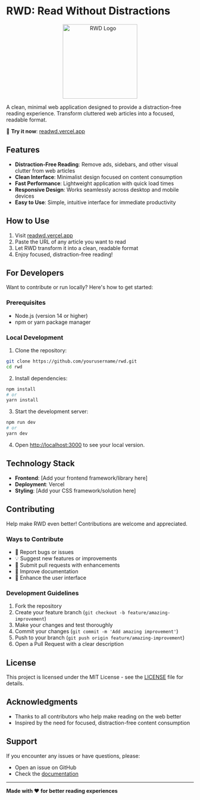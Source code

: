 # RWD: Read Without Distractions

<div align="center">
  <img src="logo.png" alt="RWD Logo" width="200"/>
</div>

A clean, minimal web application designed to provide a distraction-free reading experience. Transform cluttered web articles into a focused, readable format.

🚀 **Try it now**: [readwd.vercel.app](https://readwd.vercel.app)

## Features

- **Distraction-Free Reading**: Remove ads, sidebars, and other visual clutter from web articles
- **Clean Interface**: Minimalist design focused on content consumption
- **Fast Performance**: Lightweight application with quick load times
- **Responsive Design**: Works seamlessly across desktop and mobile devices
- **Easy to Use**: Simple, intuitive interface for immediate productivity

## How to Use

1. Visit [readwd.vercel.app](https://readwd.vercel.app)
2. Paste the URL of any article you want to read
3. Let RWD transform it into a clean, readable format
4. Enjoy focused, distraction-free reading!

## For Developers

Want to contribute or run locally? Here's how to get started:

### Prerequisites

- Node.js (version 14 or higher)
- npm or yarn package manager

### Local Development

1. Clone the repository:
```bash
git clone https://github.com/yourusername/rwd.git
cd rwd
```

2. Install dependencies:
```bash
npm install
# or
yarn install
```

3. Start the development server:
```bash
npm run dev
# or
yarn dev
```

4. Open [http://localhost:3000](http://localhost:3000) to see your local version.

## Technology Stack

- **Frontend**: [Add your frontend framework/library here]
- **Deployment**: Vercel
- **Styling**: [Add your CSS framework/solution here]

## Contributing

Help make RWD even better! Contributions are welcome and appreciated.

### Ways to Contribute

- 🐛 Report bugs or issues
- 💡 Suggest new features or improvements  
- 🔧 Submit pull requests with enhancements
- 📖 Improve documentation
- 🎨 Enhance the user interface

### Development Guidelines

1. Fork the repository
2. Create your feature branch (`git checkout -b feature/amazing-improvement`)
3. Make your changes and test thoroughly
4. Commit your changes (`git commit -m 'Add amazing improvement'`)
5. Push to your branch (`git push origin feature/amazing-improvement`)
6. Open a Pull Request with a clear description

## License

This project is licensed under the MIT License - see the [LICENSE](LICENSE) file for details.

## Acknowledgments

- Thanks to all contributors who help make reading on the web better
- Inspired by the need for focused, distraction-free content consumption

## Support

If you encounter any issues or have questions, please:
- Open an issue on GitHub
- Check the [documentation](https://readwd.vercel.app)

---

**Made with ❤️ for better reading experiences**
